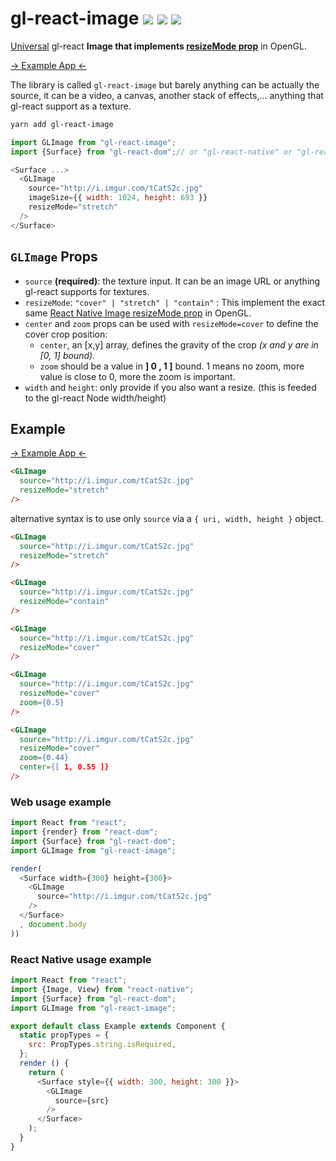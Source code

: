 # gl-react-image ![](https://img.shields.io/npm/v/gl-react-image.svg) ![](https://img.shields.io/badge/gl--react-3-05F561.svg) ![](https://img.shields.io/badge/gl--react-dom%20%7C%20native-f90.svg)

[Universal](https://projectseptemberinc.gitbooks.io/gl-react/content/docs/universal.html) gl-react **Image that implements [resizeMode prop](https://facebook.github.io/react-native/docs/image.html#resizemode)** in OpenGL.

[-> Example App <-](https://gl-react-image.surge.sh/)

The library is called `gl-react-image` but barely anything can be actually the source, it can be a video, a canvas, another stack of effects,... anything that gl-react support as a texture.

```sh
yarn add gl-react-image
```

```js
import GLImage from "gl-react-image";
import {Surface} from "gl-react-dom";// or "gl-react-native" or "gl-react-expo" or ..

<Surface ...>
  <GLImage
    source="http://i.imgur.com/tCatS2c.jpg"
    imageSize={{ width: 1024, height: 693 }}
    resizeMode="stretch"
  />
</Surface>
```

## `GLImage` Props

- `source` **(required)**: the texture input. It can be an image URL or anything gl-react supports for textures.
- `resizeMode`: `"cover" | "stretch" | "contain"` : This implement the exact same [React Native Image resizeMode prop](https://facebook.github.io/react-native/docs/image.html#resizemode) in OpenGL.
- `center` and `zoom` props can be used with `resizeMode=cover` to define the cover crop position:
  - `center`, an [x,y] array, defines the gravity of the crop *(x and y are in [0, 1] bound)*.
  - `zoom` should be a value in **] 0 , 1 ]** bound. 1 means no zoom, more value is close to 0, more the zoom is important.
- `width` and `height`: only provide if you also want a resize. (this is feeded to the gl-react Node width/height)

## Example

[-> Example App <-](https://gl-react-image.surge.sh/)

```html
<GLImage
  source="http://i.imgur.com/tCatS2c.jpg"
  resizeMode="stretch"
/>
```

alternative syntax is to use only `source` via a `{ uri, width, height }` object.

```html
<GLImage
  source="http://i.imgur.com/tCatS2c.jpg"
  resizeMode="stretch"
/>
```

```html
<GLImage
  source="http://i.imgur.com/tCatS2c.jpg"
  resizeMode="contain"
/>
```

```html
<GLImage
  source="http://i.imgur.com/tCatS2c.jpg"
  resizeMode="cover"
/>
```

```html
<GLImage
  source="http://i.imgur.com/tCatS2c.jpg"
  resizeMode="cover"
  zoom={0.5}
/>
```

```html
<GLImage
  source="http://i.imgur.com/tCatS2c.jpg"
  resizeMode="cover"
  zoom={0.44}
  center={[ 1, 0.55 ]}
/>
```

### Web usage example

```js
import React from "react";
import {render} from "react-dom";
import {Surface} from "gl-react-dom";
import GLImage from "gl-react-image";

render(
  <Surface width={300} height={300}>
    <GLImage
      source="http://i.imgur.com/tCatS2c.jpg"
    />
  </Surface>
  , document.body
))
```

### React Native usage example

```js
import React from "react";
import {Image, View} from "react-native";
import {Surface} from "gl-react-dom";
import GLImage from "gl-react-image";

export default class Example extends Component {
  static propTypes = {
    src: PropTypes.string.isRequired,
  };
  render () {
    return (
      <Surface style={{ width: 300, height: 300 }}>
        <GLImage
          source={src}
        />
      </Surface>
    );
  }
}
```
